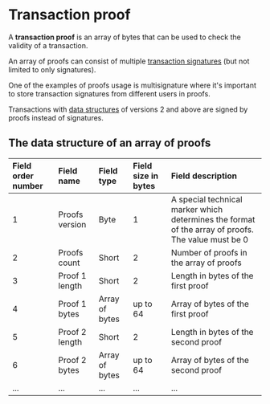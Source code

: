 # Transaction proof

A **transaction proof** is an array of bytes that can be used to check the validity of a transaction.

An array of proofs can consist of multiple [transaction signatures](/blockchain/transaction-signature.md) (but not limited to only signatures).

One of the examples of proofs usage is multisignature where it's important to store transaction signatures from different users in proofs.

Transactions with [data structures](/blockchain/transaction-data-structure.md)  of versions 2 and above are signed by proofs instead of signatures.  

## The data structure of an array of proofs

| Field order number | Field name | Field type | Field size in bytes | Field description |
| :--- | :--- | :--- | :--- | :--- |
| 1 | Proofs version | Byte | 1 | A special technical marker which determines the format of the array of proofs. <br>The value must be 0 |
| 2 | Proofs count | Short | 2 | Number of proofs in the array of proofs |
| 3 | Proof 1 length | Short | 2 | Length in bytes of the first proof |
| 4 | Proof 1 bytes | Array of bytes | up to 64 | Array of bytes of the first proof |
| 5 | Proof 2 length | Short | 2 | Length in bytes of the second proof |
| 6 | Proof 2 bytes | Array of bytes | up to 64 | Array of bytes of the second proof |
| ... | ... | ... | ... | ... |
